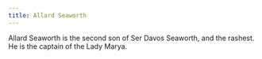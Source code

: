 ```yaml
---
title: Allard Seaworth
---
```


Allard Seaworth is the second son of Ser Davos Seaworth, and the rashest. He is the captain of the Lady Marya.


